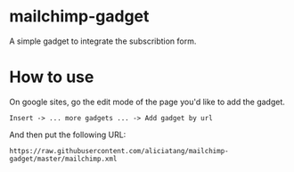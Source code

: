 # mailchimp-gadget

A simple gadget to integrate the subscribtion form.

# How to use

On google sites, go the edit mode of the page you'd like to add the gadget.

    Insert -> ... more gadgets ... -> Add gadget by url

And then put the following URL:

    https://raw.githubusercontent.com/aliciatang/mailchimp-gadget/master/mailchimp.xml
